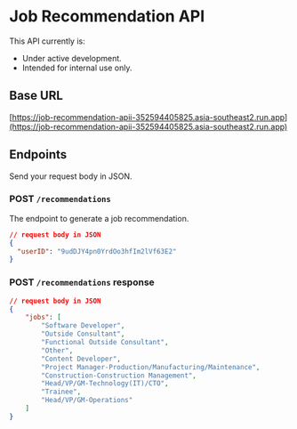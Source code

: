 # Job Recommendation API

This API currently is:
- Under active development.
- Intended for internal use only.

## Base URL

[https://job-recommendation-apii-352594405825.asia-southeast2.run.app](https://job-recommendation-apii-352594405825.asia-southeast2.run.app)

## Endpoints

Send your request body in JSON.

### POST `/recommendations`

The endpoint to generate a job recommendation.

```json
// request body in JSON
{
  "userID": "9udDJY4pn0YrdOo3hfIm2lVf63E2"
}
```

### POST `/recommendations` response
```json
// request body in JSON
{
    "jobs": [
        "Software Developer",
        "Outside Consultant",
        "Functional Outside Consultant",
        "Other",
        "Content Developer",
        "Project Manager-Production/Manufacturing/Maintenance",
        "Construction-Construction Management",
        "Head/VP/GM-Technology(IT)/CTO",
        "Trainee",
        "Head/VP/GM-Operations"
    ]
}
```


